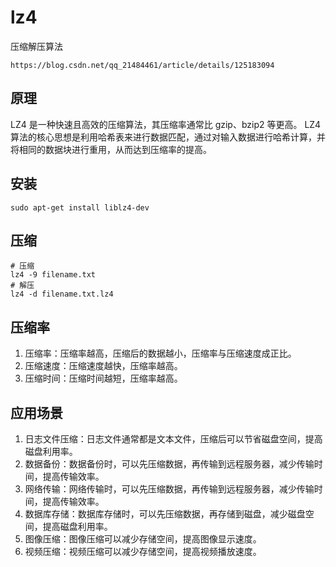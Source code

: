# lz4

压缩解压算法

```shell
https://blog.csdn.net/qq_21484461/article/details/125183094
```

## 原理

LZ4 是一种快速且高效的压缩算法，其压缩率通常比 gzip、bzip2 等更高。
LZ4 算法的核心思想是利用哈希表来进行数据匹配，通过对输入数据进行哈希计算，并将相同的数据块进行重用，从而达到压缩率的提高。


## 安装
```shell
sudo apt-get install liblz4-dev
```
## 压缩
```shell
# 压缩
lz4 -9 filename.txt
# 解压
lz4 -d filename.txt.lz4
```
## 压缩率

1. 压缩率：压缩率越高，压缩后的数据越小，压缩率与压缩速度成正比。
2. 压缩速度：压缩速度越快，压缩率越高。
3. 压缩时间：压缩时间越短，压缩率越高。

## 应用场景

1. 日志文件压缩：日志文件通常都是文本文件，压缩后可以节省磁盘空间，提高磁盘利用率。
2. 数据备份：数据备份时，可以先压缩数据，再传输到远程服务器，减少传输时间，提高传输效率。
3. 网络传输：网络传输时，可以先压缩数据，再传输到远程服务器，减少传输时间，提高传输效率。
4. 数据库存储：数据库存储时，可以先压缩数据，再存储到磁盘，减少磁盘空间，提高磁盘利用率。
5. 图像压缩：图像压缩可以减少存储空间，提高图像显示速度。
6. 视频压缩：视频压缩可以减少存储空间，提高视频播放速度。
